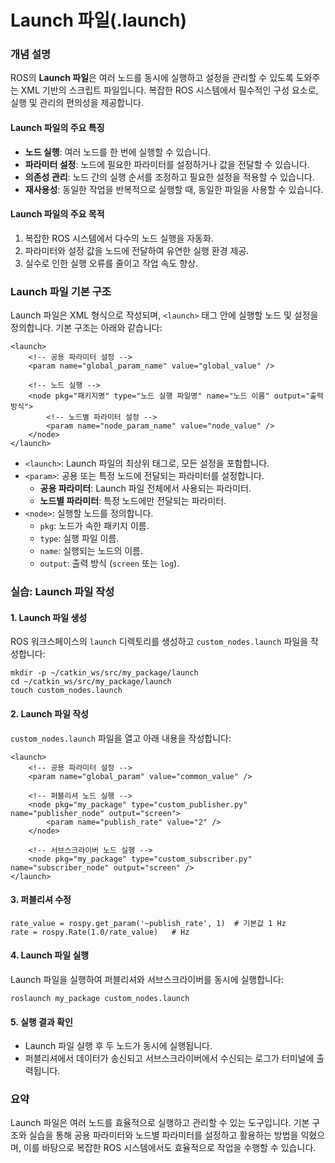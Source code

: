 # Launch 파일(.launch)

### 개념 설명

ROS의 **Launch 파일**은 여러 노드를 동시에 실행하고 설정을 관리할 수 있도록 도와주는 XML 기반의 스크립트 파일입니다. 복잡한 ROS 시스템에서 필수적인 구성 요소로, 실행 및 관리의 편의성을 제공합니다.

#### **Launch 파일의 주요 특징**

- **노드 실행**: 여러 노드를 한 번에 실행할 수 있습니다.
- **파라미터 설정**: 노드에 필요한 파라미터를 설정하거나 값을 전달할 수 있습니다.
- **의존성 관리**: 노드 간의 실행 순서를 조정하고 필요한 설정을 적용할 수 있습니다.
- **재사용성**: 동일한 작업을 반복적으로 실행할 때, 동일한 파일을 사용할 수 있습니다.



#### **Launch 파일의 주요 목적**

1. 복잡한 ROS 시스템에서 다수의 노드 실행을 자동화.
2. 파라미터와 설정 값을 노드에 전달하여 유연한 실행 환경 제공.
3. 실수로 인한 실행 오류를 줄이고 작업 속도 향상.



### Launch 파일 기본 구조

Launch 파일은 XML 형식으로 작성되며, `<launch>` 태그 안에 실행할 노드 및 설정을 정의합니다. 기본 구조는 아래와 같습니다:

```
<launch>
    <!-- 공용 파라미터 설정 -->
    <param name="global_param_name" value="global_value" />

    <!-- 노드 실행 -->
    <node pkg="패키지명" type="노드 실행 파일명" name="노드 이름" output="출력 방식">
        <!-- 노드별 파라미터 설정 -->
        <param name="node_param_name" value="node_value" />
    </node>
</launch>
```

- `<launch>`: Launch 파일의 최상위 태그로, 모든 설정을 포함합니다.
- `<param>`: 공용 또는 특정 노드에 전달되는 파라미터를 설정합니다.
  - **공용 파라미터**: Launch 파일 전체에서 사용되는 파라미터.
  - **노드별 파라미터**: 특정 노드에만 전달되는 파라미터.
- `<node>`: 실행할 노드를 정의합니다.
  - `pkg`: 노드가 속한 패키지 이름.
  - `type`: 실행 파일 이름.
  - `name`: 실행되는 노드의 이름.
  - `output`: 출력 방식 (`screen` 또는 `log`).



### 실습: Launch 파일 작성

#### 1. Launch 파일 생성

ROS 워크스페이스의 `launch` 디렉토리를 생성하고 `custom_nodes.launch` 파일을 작성합니다:

```
mkdir -p ~/catkin_ws/src/my_package/launch
cd ~/catkin_ws/src/my_package/launch
touch custom_nodes.launch
```

#### 2. Launch 파일 작성

`custom_nodes.launch` 파일을 열고 아래 내용을 작성합니다:

```
<launch>
    <!-- 공용 파라미터 설정 -->
    <param name="global_param" value="common_value" />

    <!-- 퍼블리셔 노드 실행 -->
    <node pkg="my_package" type="custom_publisher.py" name="publisher_node" output="screen">
        <param name="publish_rate" value="2" />
    </node>

    <!-- 서브스크라이버 노드 실행 -->
    <node pkg="my_package" type="custom_subscriber.py" name="subscriber_node" output="screen" />
</launch>
```

#### 3.  퍼블리셔 수정

```
rate_value = rospy.get_param('~publish_rate', 1)  # 기본값 1 Hz
rate = rospy.Rate(1.0/rate_value)   # Hz
```

#### 4. Launch 파일 실행

Launch 파일을 실행하여 퍼블리셔와 서브스크라이버를 동시에 실행합니다:

```
roslaunch my_package custom_nodes.launch
```

#### 5. 실행 결과 확인

- Launch 파일 실행 후 두 노드가 동시에 실행됩니다.
- 퍼블리셔에서 데이터가 송신되고 서브스크라이버에서 수신되는 로그가 터미널에 출력됩니다.



### 요약

Launch 파일은 여러 노드를 효율적으로 실행하고 관리할 수 있는 도구입니다. 기본 구조와 실습을 통해 공용 파라미터와 노드별 파라미터를 설정하고 활용하는 방법을 익혔으며, 이를 바탕으로 복잡한 ROS 시스템에서도 효율적으로 작업을 수행할 수 있습니다.

